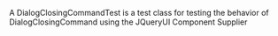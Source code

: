 A DialogClosingCommandTest is a test class for testing the behavior of DialogClosingCommand using the JQueryUI Component Supplier